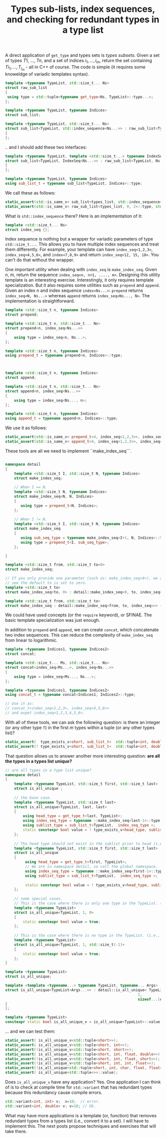 ﻿---
layout: post
title: "Types sub-lists, index sequences, and checking for redundant types in a type list"
categories: C++
keywords: programming; C++
comments: true
---

A direct application of ``get_type`` and types sets is *types subsets*. Given a set of types $T1$, ..., $Tn$, and a set of indices $i_1, \dots, i_m$, return the set containing $T{i_1}, \dots, T_{i_m}$ - all in C++ of course.  The code is simple (it requires some knoweldge of variadic templates syntax).

```cpp
template <typename TypeList, std::size_t... Ns> 
struct raw_sub_list
{
 using type = std::tuple<typename get_type<Ns, TypeList>::type...>;   
}; 

template <typename TypeList, typename Indices> 
struct sub_list; 

template <typename TypeList, std::size_t... Ns> 
struct sub_list<TypeList, std::index_sequence<Ns...>> : raw_sub_list<TypeList, Ns...>
{
}; 
```

.. and I should add these two interfaces: 

```cpp
template <typename TypeList, template <std::size_t...> typename IndexSeq, std::size_t... Ns>
struct sub_list<TypeList, IndexSeq<Ns...>> : raw_sub_list<TypeList, Ns...>
{
}; 

template <typename TypeList, typename Indices> 
using sub_list_t = typename sub_list<TypeList, Indices>::type; 
```

We call these as follows: 

```cpp
static_assert(std::is_same_v< sub_list<types_list, std::index_sequence<0, 2>>::type, std::tuple<int, short>>);
static_assert(std::is_same_v< raw_sub_list<types_list, 0, 2>::type, std::tuple<int, short>>);
```

What is ``std::index_sequence`` there? Here is an implementation of it: 

```cpp
template <std::size_t... Ns> 
struct index_seq {}; 
```

Index sequence is nothing but a wrapper for variadic parameters of type ``std::size_t...``. This allows you to have multiple index sequences and treat them differently. For example,  your template can have ``index_seq<1,2,3>``, ``index_seq<4,5,6>``, and ``index<7,8,9>`` and return ``index_seq<12, 15, 18>``. You can't do that without the wrapper. 

One important utility when dealing with ``index_seq`` is ``make_index_seq``. Given $n$, $m$, return the sequence ``index_seq<n, n+1, ...., m>``.  Designing this utility template is an interesting exercise. Interestingly, it only requires template specialization. But it also requires some utilities such as ``prepend`` and ``append``. Given an index $n$ and index sequence ``index<Ns...>``: ``prepend`` returns ``index_seq<N, Ns...>`` whereas ``append`` returns ``index_seq<Ns..., N>``. The implementation is straightforward. 

```cpp
template <std::size_t n, typename Indices> 
struct prepend; 

template <std::size_t n, std::size_t... Ns> 
struct prepend<n, index_seq<Ns...>>
{ 
    using type = index_seq<n, Ns...>; 
}; 

template <std::size_t n, typename Indices> 
using prepend_t = typename prepend<n, Indices>::type; 



template <std::size_t n, typename Indices> 
struct append; 

template <std::size_t n, std::size_t... Ns> 
struct append<n, index_seq<Ns...>>
{ 
    using type = index_seq<Ns..., n>; 
}; 

template <std::size_t n, typename Indices> 
using append_t = typename append<n, Indices>::type; 
```

We use it as follows: 

```cpp
static_assert(std::is_same_v< prepend_t<4, index_seq<1,2,3>>, index_seq<4, 1,2,3> >);
static_assert(std::is_same_v< append_t<4, index_seq<1,2,3>>, index_seq<1,2,3, 4> >);
```

These tools are all we need to implement ``make_index_seq```. 

```cpp

namespace detail 
{
    template <std::size_t I, std::size_t N, typename Indices> 
    struct make_index_seq;
    
    // When I == N. 
    template <std::size_t N, typename Indices>
    struct make_index_seq<N, N, Indices>
    {
       using type = prepend_t<N, Indices>;  
    }; 
    
    // When I != N. 
    template <std::size_t I, std::size_t N, typename Indices>
    struct make_index_seq
    {
       using sub_seq_type = typename make_index_seq<I+1, N, Indices>::type; 
       using type = prepend_t<I, sub_seq_type>; 
    }; 

}

template <std::size_t from, std::size_t to=0>
struct make_index_seq; 

// If you only provide one parameter (such as: make_index_seq<4>), we assume it starts from zero.
// see the default to is set to zero. 
template <std::size_t to> 
struct make_index_seq<to, 0> : detail::make_index_seq<0, to, index_seq<>> {};  

template <std::size_t from, std::size_t to> 
struct make_index_seq : detail::make_index_seq<from, to, index_seq<>> {}; 
```

We could have used concepts (or the ``require`` keyword), or SFINAE. The basic template specialization was just enough. 

In addition to ``prepend`` and ``append``, we can create ``concat``, which concatenate two index sequences. This can reduce the complexity of ``make_index_seq`` from linear to logarithmic. 

```cpp
template <typename Indices1, typename Indices2> 
struct concat; 

template <std::size_t... Ms, std::size_t... Ns> 
struct concat<index_seq<Ms...>, index_seq<Ns...>>
{ 
    using type = index_seq<Ms..., Ns...>; 
}; 

template <typename Indices1, typename Indices2> 
using concat_t = typename concat<Indices1, Indices2>::type;

// Use it as: 
// concat_t<index_seq<1,2,3>, index_seq<4,5,6>> 
// and expet index_seq<1,2,3,4,5,6>.  
``` 

With all of these tools, we can ask the following question: is there an integer (or any other type ``T``) in the first $m$ types within a tuple (or any other types list)? 

```cpp
static_assert(  type_exists_v<short, sub_list_t<  std::tuple<int, double, char, short>, make_index_seq<3>::type >>  );
static_assert(! type_exists_v<short, sub_list_t<  std::tuple<int, double, char, short>, make_index_seq<2>::type >>  );
```


That question allows us to answer another more interesting question: **are all the types in a types list unique?**

```cpp
// are all types in a type list unique?
namespace detail 
{
    template <typename TypeList, std::size_t first, std::size_t last>
    struct is_all_unique ; 
    
    // the base case. 
    template <typename TypeList, std::size_t last> 
    struct is_all_unique<TypeList, last, last> 
    {
        using head_type = get_type_t<last, TypeList>;
        using index_seq_type = typename ::make_index_seq<last-1>::type;
        using sublist_type = sub_list_t<TypeList,  index_seq_type >;     
        static constexpr bool value = ! type_exists_v<head_type, sublist_type>; 
    }; 
    
    // The head type should not exist in the sublist prior to head (i.e. from 0 to first-1). 
    template <typename TypeList, std::size_t first, std::size_t last> 
    struct is_all_unique
    {
         using head_type = get_type_t<first, TypeList>;
         // We are in namespace detail, so call the global namespace.
         using index_seq_type = typename ::make_index_seq<first-1>::type;  
         using sublist_type = sub_list_t<TypeList,  index_seq_type >; 
          
         static constexpr bool value = ! type_exists_v<head_type, sublist_type> && is_all_unique<TypeList, first+1, last>::value;
    };
    
    // some special cases. 
    // This is the case where there is only one type in the TypeList. (i.e., sizeof...(Args) = 1); 
    template <typename TypeList> 
    struct is_all_unique<TypeList, 1, 0> 
    {
        static constexpr bool value = true; 
    };
    
    // This is the case where there is no type in the TypeList. (i.e., sizeof...(Args) = 0); 
    template <typename TypeList> 
    struct is_all_unique<TypeList, 1, std::size_t(-1)> 
    {
        static constexpr bool value = true; 
    };
}

template <typename TypeList> 
struct is_all_unique; 

template <template <typename...> typename TypeList, typename... Args>
struct is_all_unique<TypeList<Args...>> : detail::is_all_unique< TypeList<Args...>, 
                                                            1, 
                                                            sizeof...(Args)-1>                                                        
{     
}; 

template <typename TypeList> 
constexpr static bool is_all_unique_v = is_all_unique<TypeList>::value;  
```


... and we can test them: 

```cpp
static_assert( is_all_unique_v<std::tuple<short>>); 
static_assert( is_all_unique_v<std::tuple<short, int>>);
static_assert(!is_all_unique_v<std::tuple<short, short>>);
static_assert( is_all_unique_v<std::tuple<short, int, float, double>>);
static_assert(!is_all_unique_v<std::tuple<short, int, float, short>>);
static_assert(!is_all_unique_v<std::tuple<short, int, int, float>>);
static_assert(!is_all_unique<std::tuple<short, int, char, float, float>>::value);
static_assert( is_all_unique<std::tuple<>>::value); 
```

Does ``is_all_unique_v`` have any application? Yes. One application I can think of is to check at compile time for ``std::variant`` that has redundant types because this redundancy cause compile errors. 

```cpp
std::variant<int, int> v;  v=10;  // error. 
std::variant<int, double> v; v=10; // Ok.  
```

What may have more applications is a template (or, function) that removes redundant types from a types list (i.e., convert it to a set). I will have to implement this. The next posts propose techniques and exercises that will take there. 